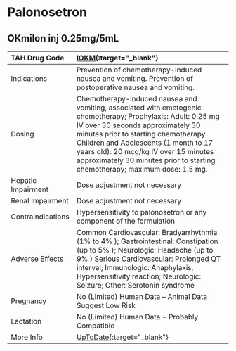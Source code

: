 # Palonosetron

## OKmilon inj 0.25mg/5mL

| TAH Drug Code      | [IOKM](https://www.tahsda.org.tw/drugs/hissearch.php?drug_code=IOKM){:target="_blank"}                                                                                                                                                                                                                                                                     |
|:-------------------|:-----------------------------------------------------------------------------------------------------------------------------------------------------------------------------------------------------------------------------------------------------------------------------------------------------------------------------------------------------------|
| Indications        | Prevention of chemotherapy-induced nausea and vomiting. Prevention of postoperative nausea and vomiting.                                                                                                                                                                                                                                                   |
| Dosing             | Chemotherapy-induced nausea and vomiting, associated with emetogenic chemotherapy; Prophylaxis: Adult: 0.25 mg IV over 30 seconds approximately 30 minutes prior to starting chemotherapy. Children and Adolescents (1 month to 17 years old): 20 mcg/kg IV over 15 minutes approximately 30 minutes prior to starting chemotherapy; maximum dose: 1.5 mg. |
| Hepatic Impairment | Dose adjustment not necessary                                                                                                                                                                                                                                                                                                                              |
| Renal Impairment   | Dose adjustment not necessary                                                                                                                                                                                                                                                                                                                              |
| Contraindications  | Hypersensitivity to palonosetron or any component of the formulation                                                                                                                                                                                                                                                                                       |
| Adverse Effects    | Common Cardiovascular: Bradyarrhythmia (1% to 4% ); Gastrointestinal: Constipation (up to 5% ); Neurologic: Headache (up to 9% ) Serious Cardiovascular: Prolonged QT interval; Immunologic: Anaphylaxis, Hypersensitivity reaction; Neurologic: Seizure; Other: Serotonin syndrome                                                                        |
| Pregnancy          | No (Limited) Human Data – Animal Data Suggest Low Risk                                                                                                                                                                                                                                                                                                     |
| Lactation          | No (Limited) Human Data - Probably Compatible                                                                                                                                                                                                                                                                                                              |
| More Info          | [UpToDate](https://www.uptodate.com/contents/palonosetron-drug-information){:target="_blank"}                                                                                                                                                                                                                                                              |

